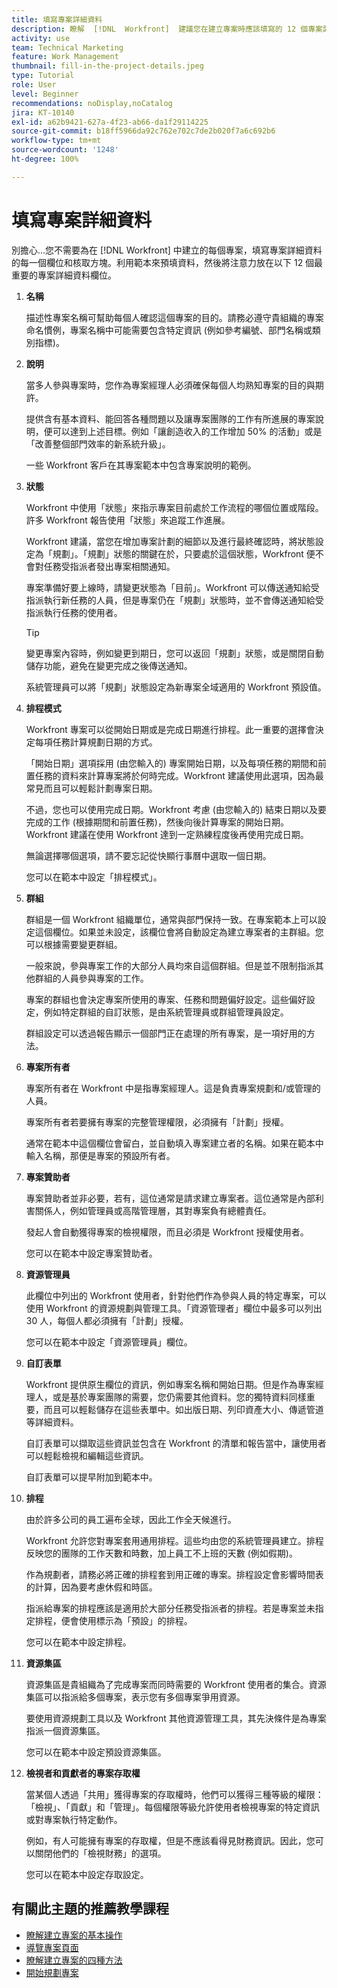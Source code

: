 ```yaml
---
title: 填寫專案詳細資料
description: 瞭解  [!DNL  Workfront]  建議您在建立專案時應該填寫的 12 個專案詳細資料欄位。
activity: use
team: Technical Marketing
feature: Work Management
thumbnail: fill-in-the-project-details.jpeg
type: Tutorial
role: User
level: Beginner
recommendations: noDisplay,noCatalog
jira: KT-10140
exl-id: a62b9421-627a-4f23-ab66-da1f29114225
source-git-commit: b18ff5966da92c762e702c7de2b020f7a6c692b6
workflow-type: tm+mt
source-wordcount: '1248'
ht-degree: 100%

---
```


# 填寫專案詳細資料

別擔心...您不需要為在 [!DNL  Workfront] 中建立的每個專案，填寫專案詳細資料的每一個欄位和核取方塊。利用範本來預填資料，然後將注意力放在以下 12 個最重要的專案詳細資料欄位。

1. **名稱**

   描述性專案名稱可幫助每個人確認這個專案的目的。請務必遵守貴組織的專案命名慣例，專案名稱中可能需要包含特定資訊 (例如參考編號、部門名稱或類別指標)。


1. **說明**

   當多人參與專案時，您作為專案經理人必須確保每個人均熟知專案的目的與期許。

   提供含有基本資料、能回答各種問題以及讓專案團隊的工作有所進展的專案說明，便可以達到上述目標。例如「讓創造收入的工作增加 50% 的活動」或是「改善整個部門效率的新系統升級」。

   一些 Workfront 客戶在其專案範本中包含專案說明的範例。

1. **狀態**

   Workfront 中使用「狀態」來指示專案目前處於工作流程的哪個位置或階段。許多 Workfront 報告使用「狀態」來追蹤工作進展。

   Workfront 建議，當您在增加專案計劃的細節以及進行最終確認時，將狀態設定為「規劃」。「規劃」狀態的關鍵在於，只要處於這個狀態，Workfront 便不會對任務受指派者發出專案相關通知。

   專案準備好要上線時，請變更狀態為「目前」。Workfront 可以傳送通知給受指派執行新任務的人員，但是專案仍在「規劃」狀態時，並不會傳送通知給受指派執行任務的使用者。

   >[!TIP]
   >
   >  變更專案內容時，例如變更到期日，您可以返回「規劃」狀態，或是關閉自動儲存功能，避免在變更完成之後傳送通知。

   系統管理員可以將「規劃」狀態設定為新專案全域適用的 Workfront 預設值。

1. **排程模式**

   Workfront 專案可以從開始日期或是完成日期進行排程。此一重要的選擇會決定每項任務計算規劃日期的方式。

   「開始日期」選項採用 (由您輸入的) 專案開始日期，以及每項任務的期間和前置任務的資料來計算專案將於何時完成。Workfront 建議使用此選項，因為最常見而且可以輕鬆計劃專案日期。

   不過，您也可以使用完成日期。Workfront 考慮 (由您輸入的) 結束日期以及要完成的工作 (根據期間和前置任務)，然後向後計算專案的開始日期。Workfront 建議在使用 Workfront 達到一定熟練程度後再使用完成日期。

   無論選擇哪個選項，請不要忘記從快顯行事曆中選取一個日期。

   您可以在範本中設定「排程模式」。

1. **群組**

   群組是一個 Workfront 組織單位，通常與部門保持一致。在專案範本上可以設定這個欄位。如果並未設定，該欄位會將自動設定為建立專案者的主群組。您可以根據需要變更群組。

   一般來說，參與專案工作的大部分人員均來自這個群組。但是並不限制指派其他群組的人員參與專案的工作。

   專案的群組也會決定專案所使用的專案、任務和問題偏好設定。這些偏好設定，例如特定群組的自訂狀態，是由系統管理員或群組管理員設定。

   群組設定可以透過報告顯示一個部門正在處理的所有專案，是一項好用的方法。

1. **專案所有者**

   專案所有者在 Workfront 中是指專案經理人。這是負責專案規劃和/或管理的人員。

   專案所有者若要擁有專案的完整管理權限，必須擁有「計劃」授權。

   通常在範本中這個欄位會留白，並自動填入專案建立者的名稱。如果在範本中輸入名稱，那便是專案的預設所有者。

1. **專案贊助者**

   專案贊助者並非必要，若有，這位通常是請求建立專案者。這位通常是內部利害關係人，例如管理員或高階管理層，其對專案負有總體責任。

   發起人會自動獲得專案的檢視權限，而且必須是 Workfront 授權使用者。

   您可以在範本中設定專案贊助者。

1. **資源管理員**

   此欄位中列出的 Workfront 使用者，針對他們作為參與人員的特定專案，可以使用 Workfront 的資源規劃與管理工具。「資源管理者」欄位中最多可以列出 30 人，每個人都必須擁有「計劃」授權。

   您可以在範本中設定「資源管理員」欄位。

1. **自訂表單**

   Workfront 提供原生欄位的資訊，例如專案名稱和開始日期。但是作為專案經理人，或是基於專案團隊的需要，您仍需要其他資料。您的獨特資料同樣重要，而且可以輕鬆儲存在這些表單中。如出版日期、列印資產大小、傳遞管道等詳細資料。

   自訂表單可以擷取這些資訊並包含在 Workfront 的清單和報告當中，讓使用者可以輕鬆檢視和編輯這些資訊。

   自訂表單可以提早附加到範本中。

1. **排程**

   由於許多公司的員工遍布全球，因此工作全天候進行。

   Workfront 允許您對專案套用通用排程。這些均由您的系統管理員建立。排程反映您的團隊的工作天數和時數，加上員工不上班的天數 (例如假期)。

   作為規劃者，請務必將正確的排程套到用正確的專案。排程設定會影響時間表的計算，因為要考慮休假和時區。

   指派給專案的排程應該是適用於大部分任務受指派者的排程。若是專案並未指定排程，便會使用標示為「預設」的排程。

   您可以在範本中設定排程。

1. **資源集區**

   資源集區是貴組織為了完成專案而同時需要的 Workfront 使用者的集合。資源集區可以指派給多個專案，表示您有多個專案爭用資源。

   要使用資源規劃工具以及 Workfront 其他資源管理工具，其先決條件是為專案指派一個資源集區。

   您可以在範本中設定預設資源集區。

1. **檢視者和貢獻者的專案存取權**

   當某個人透過「共用」獲得專案的存取權時，他們可以獲得三種等級的權限：「檢視」、「貢獻」和「管理」。每個權限等級允許使用者檢視專案的特定資訊或對專案執行特定動作。

   例如，有人可能擁有專案的存取權，但是不應該看得見財務資訊。因此，您可以關閉他們的「檢視財務」的選項。

   您可以在範本中設定存取設定。

## 有關此主題的推薦教學課程

* [瞭解建立專案的基本操作](/help/manage-work/projects/understand-basic-project-creation.md)
* [導覽專案頁面](/help/manage-work/projects/navigate-the-project-page.md)
* [瞭解建立專案的四種方法](/help/manage-work/projects/understand-other-ways-to-create-projects.md)
* [開始規劃專案](/help/manage-work/projects/getting-started-plan-a-project.md)
